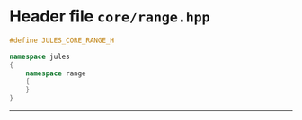 ---
---

# Header file `core/range.hpp`<a id="core/range.hpp"></a>

``` cpp
#define JULES_CORE_RANGE_H

namespace jules
{
    namespace range
    {
    }
}
```

-----
